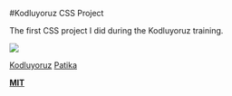 #Kodluyoruz CSS Project

The first CSS project I did during the Kodluyoruz training.

![](CSS/css-odev1/video/project.gif)

[Kodluyoruz](https://www.kodluyoruz.org/)
[Patika](https://app.patika.dev/)

**[MIT](https://choosealicense.com/licenses/mit/)**

